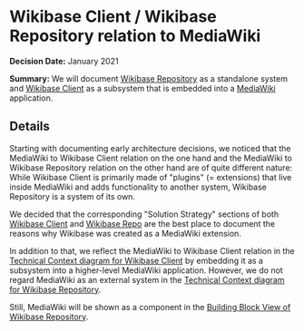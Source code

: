 # Wikibase Client / Wikibase Repository relation to MediaWiki

**Decision Date:** January 2021

**Summary:** We will document [Wikibase Repository](../../systems/overview/12-Glossary.md#wikibase-repository) as a standalone system and [Wikibase Client](../../systems/overview/12-Glossary.md#wikibase-client) as a subsystem that is embedded into a [MediaWiki](../../systems/overview/12-Glossary.md#mediawiki) application.

## Details

Starting with documenting early architecture decisions, we noticed that the MediaWiki to Wikibase Client relation on the one hand and the MediaWiki to Wikibase Repository relation on the other hand are of quite different nature: While Wikibase Client is primarily made of "plugins" (= extensions) that live inside MediaWiki and adds functionality to another system, Wikibase Repository is a system of its own.

We decided that the corresponding "Solution Strategy" sections of both [Wikibase Client](../../systems/WikibaseClient/04-Solution_Strategy.md#developing-wikibase-client-as-mediawiki-extensions) and [Wikibase Repo](../../systems/WikibaseRepo/04-Solution_Strategy.md#developing-wikibase-repository-as-a-mediawiki-extension) are the best place to document the reasons why Wikibase was created as a MediaWiki extension.

In addition to that, we reflect the MediaWiki to Wikibase Client relation in the [Technical Context diagram for Wikibase Client](../../systems/WikibaseClient/03-Context_and_Scope.md#technical-context) by embedding it as a subsystem into a higher-level MediaWiki application. However, we do not regard MediaWiki as an external system in the [Technical Context diagram for Wikibase Repository](../../systems/WikibaseRepo/03-Context_and_Scope.md#technical-context).

Still, MediaWiki will be shown as a component in the [Building Block View of Wikibase Repository](../../systems/WikibaseRepo/05-Building_Block_View.md).
